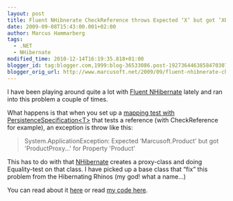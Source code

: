 ```yaml
---
layout: post
title: Fluent NHibnerate CheckReference throws Expected ‘X’ but got ‘XProxy’
date: 2009-09-08T15:43:00.001+02:00
author: Marcus Hammarberg
tags:
  - .NET
  - NHibernate
modified_time: 2010-12-14T16:19:35.818+01:00
blogger_id: tag:blogger.com,1999:blog-36533086.post-1927364463858470307
blogger_orig_url: http://www.marcusoft.net/2009/09/fluent-nhibnerate-checkreference-throws.html
---
```



I have been playing around quite a lot with
<a href="http://fluentnhibernate.org/" target="_blank">Fluent
NHibernate</a> lately and ran into this problem a couple of times.

What happens is that when you set up a <a
href="http://wiki.fluentnhibernate.org/Persistence_specification_testing"
target="_blank">mapping test with PersistenceSpecification&lt;T&gt;</a>
that tests a reference (with CheckReference for example), an exception
is throw like this:

> System.ApplicationException: Expected ‘Marcusoft.Product' but
> got 'ProductProxy…' for Property 'Product'

This has to do with that <a href="https://www.hibernate.org/343.html"
target="_blank">NHibernate</a> creates a proxy-class and doing
Equality-test on that class. I have picked up a base class that “fix”
this problem from the Hibernating Rhinos (my god! what a name…)

You can read about it <a
href="http://dotnetslackers.com/articles/ado_net/Your-very-first-NHibernate-application-Part-2.aspx"
target="_blank">here</a> or read
<a href="http://www.pastie.org/609556" target="_blank">my code here</a>.
